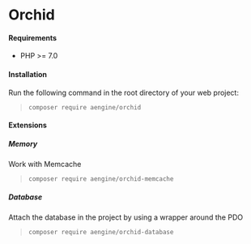 Orchid
====

#### Requirements
* PHP >= 7.0

#### Installation
Run the following command in the root directory of your web project:
> `composer require aengine/orchid`

#### Extensions

##### Memory
Work with Memcache
> `composer require aengine/orchid-memcache`

##### Database
Attach the database in the project by using a wrapper around the PDO
> `composer require aengine/orchid-database`
